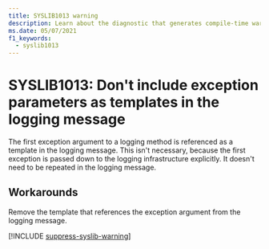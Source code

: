 ```yaml
---
title: SYSLIB1013 warning
description: Learn about the diagnostic that generates compile-time warning SYSLIB1013.
ms.date: 05/07/2021
f1_keywords:
  - syslib1013
---
```


# SYSLIB1013: Don't include exception parameters as templates in the logging message

The first exception argument to a logging method is referenced as a template in the logging message. This isn't necessary, because the first exception is passed down to the logging infrastructure explicitly. It doesn't need to be repeated in the logging message.

## Workarounds

Remove the template that references the exception argument from the logging message.

[!INCLUDE [suppress-syslib-warning](includes/suppress-source-generator-diagnostics.md)]
